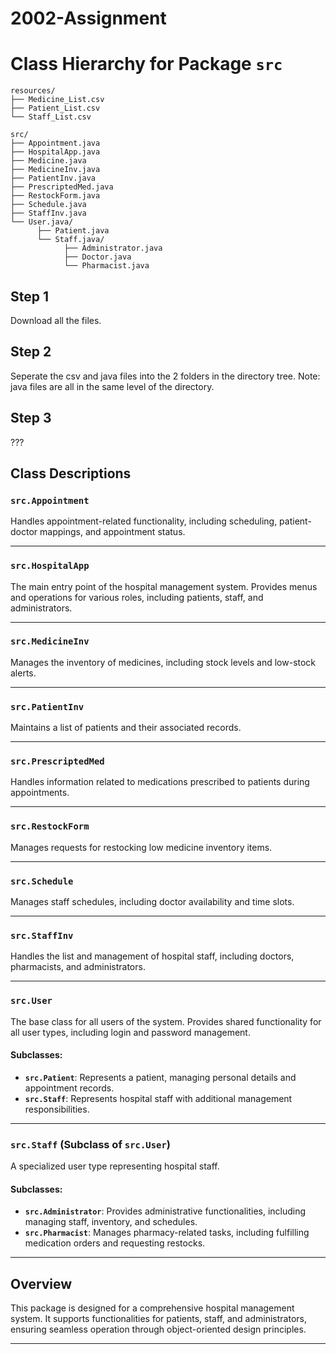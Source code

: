 # 2002-Assignment

# Class Hierarchy for Package `src`
```
resources/
├── Medicine_List.csv
├── Patient_List.csv
└── Staff_List.csv

src/
├── Appointment.java
├── HospitalApp.java
├── Medicine.java
├── MedicineInv.java
├── PatientInv.java
├── PrescriptedMed.java
├── RestockForm.java
├── Schedule.java
├── StaffInv.java
└── User.java/
      ├── Patient.java
      └── Staff.java/
            ├── Administrator.java
            ├── Doctor.java
            └── Pharmacist.java
```
## Step 1
Download all the files.
## Step 2
Seperate the csv and java files into the 2 folders in the directory tree.
Note: java files are all in the same level of the directory.
## Step 3 
???

## Class Descriptions

### `src.Appointment`
Handles appointment-related functionality, including scheduling, patient-doctor mappings, and appointment status.

---

### `src.HospitalApp`
The main entry point of the hospital management system. Provides menus and operations for various roles, including patients, staff, and administrators.

---

### `src.MedicineInv`
Manages the inventory of medicines, including stock levels and low-stock alerts.

---

### `src.PatientInv`
Maintains a list of patients and their associated records.

---

### `src.PrescriptedMed`
Handles information related to medications prescribed to patients during appointments.

---

### `src.RestockForm`
Manages requests for restocking low medicine inventory items.

---

### `src.Schedule`
Manages staff schedules, including doctor availability and time slots.

---

### `src.StaffInv`
Handles the list and management of hospital staff, including doctors, pharmacists, and administrators.

---

### `src.User`
The base class for all users of the system. Provides shared functionality for all user types, including login and password management.

#### Subclasses:
- **`src.Patient`**: Represents a patient, managing personal details and appointment records.
- **`src.Staff`**: Represents hospital staff with additional management responsibilities.

---

### `src.Staff` (Subclass of `src.User`)
A specialized user type representing hospital staff.

#### Subclasses:
- **`src.Administrator`**: Provides administrative functionalities, including managing staff, inventory, and schedules.
- **`src.Pharmacist`**: Manages pharmacy-related tasks, including fulfilling medication orders and requesting restocks.

---

## Overview
This package is designed for a comprehensive hospital management system. It supports functionalities for patients, staff, and administrators, ensuring seamless operation through object-oriented design principles.

---
